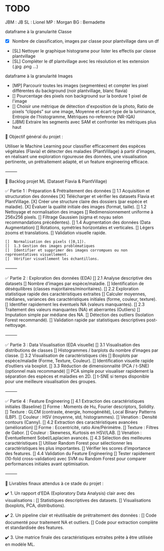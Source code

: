 # TODO

JBM : JB
SL : Lionel
MP : Morgan
BG : Bernadette


dataframe à la granularité Classe
- [X] Nombre de classification, images par classe pour plantvillage dans un df
- [SL] Nettoyer le graphique histograme pour lister les effectis par classe plantvillage
- [SL] Compléter le df plantvillage avec les résolution et les extension (.jpg .png ...)

dataframe à la granularité Images
- [MP] Parcourir toutes les images (segmentées) et compter les pixel différentes du background (noir plantvillage, blanc flavia)
- [] Pourcentage des pixels non background sur la bordure 1 pixel de l'image 
- [] Choisir une métrique de détection d'exposition de la photo, Ratio de pixels “clippés” sur une image, Moyenne et écart-type de la luminance, Entropie de l’histogramme, Métriques no-reference (NR-IQA)
- [JBM] Extraire les segments avec SAM et confronter les métriques plus haut 



🎯 Objectif général du projet :

Utiliser le Machine Learning pour classifier efficacement des espèces végétales (Flavia) et détecter des maladies (PlantVillage) à partir d’images, en réalisant une exploration rigoureuse des données, une visualisation pertinente, un prétraitement adapté, et un feature engineering efficace.

⸻

🚧 Backlog projet ML (Dataset Flavia & PlantVillage)

✅ Partie 1 : Préparation & Prétraitement des données
	[]	1.1 Acquisition et structuration des données
	[X]	Télécharger et vérifier les datasets Flavia et PlantVillage.
	[X]	Créer une structure claire des dossiers (par espèce et maladie).
	[X]	Évaluer la qualité initiale des images (format, taille).
	[]	1.2 Nettoyage et normalisation des images
	[]	Redimensionnement uniforme à 256x256 pixels.
	[]	Filtrage Gaussien (sigma et noyau selon recommandations précédentes).
	[]	1.4 Augmentation des données (Data Augmentation)
	[]	Rotations, symétries horizontales et verticales.
	[]	Légers zooms et translations.
	[]	Validation visuelle rapide.


	[]	Normalisation des pixels ([0,1]).
	[]	1.3 Gestion des images problématiques
	[]	Identifier et supprimer des images corrompues ou non représentatives visuellement.
	[]	Vérifier visuellement les échantillons.


⸻

✅ Partie 2 : Exploration des données (EDA)
	[]	2.1 Analyse descriptive des datasets
	[]	Nombre d’images par espèce/maladie.
	[]	Identification de déséquilibres (classes majoritaires/minoritaires).
	[]	2.2 Exploration statistique rapide des caractéristiques extraites
	[]	Calculer moyennes, médianes, variances des caractéristiques initiales (forme, couleur, texture).
	[]	Identifier rapidement les éventuels NA (valeurs manquantes).
	[]	2.3 Traitement des valeurs manquantes (NA) et aberrantes (Outliers)
	[]	Imputation simple par médiane des NA.
	[]	Détection des outliers (Isolation Forest recommandé).
	[]	Validation rapide par statistiques descriptives post-nettoyage.

⸻

✅ Partie 3 : Data Visualisation (EDA visuelle)
	[]	3.1 Visualisation des distributions de classes
	[]	Histogrammes / barplots du nombre d’images par classe.
	[]	3.2 Visualisation de caractéristiques clés
	[]	Boxplots par espèce/maladie (Forme, Texture, Couleur).
	[]	Identification visuelle rapide d’outliers via boxplot.
	[]	3.3 Réduction de dimensionnalité (PCA / t-SNE) (optionnel mais recommandé)
	[]	PCA simple pour visualiser rapidement la séparation des espèces et maladies en 2D.
	[]	t-SNE si temps disponible pour une meilleure visualisation des groupes.

⸻

✅ Partie 4 : Feature Engineering
	[]	4.1 Extraction des caractéristiques initiales (Baseline)
	[]	Forme : Moments de Hu, Fourier descriptors, Solidity.
	[]	Texture : GLCM (contraste, énergie, homogénéité), Local Binary Patterns (LBP).
	[]	Couleur : HSV (moyenne, std, histogrammes).
	[]	Venation : Densité contours (Canny).
	[]	4.2 Extraction des caractéristiques avancées (amélioration)
	[]	Forme : Eccentricité, ratio Aire/Périmètre.
	[]	Texture : Filtres de Gabor.
	[]	Couleur : Skewness, Kurtosis en HSV/LAB.
	[]	Venation : Éventuellement Sobel/Laplacien avancés.
	[]	4.3 Sélection des meilleures caractéristiques
	[]	Utiliser Random Forest pour sélectionner les caractéristiques les plus importantes.
	[]	Vérifier les scores d’importance des features.
	[]	4.4 Validation du Feature Engineering
	[]	Tester rapidement (10-fold cross-validation) avec SVM ou Random Forest pour comparer performances initiales avant optimisation.

⸻

🚩 Livrables finaux attendus à ce stade du projet :

✔️ 1. Un rapport d’EDA (Exploratory Data Analysis) clair avec des visualisations :
	[]	Statistiques descriptives des datasets.
	[]	Visualisations (boxplots, PCA, distributions).

✔️ 2. Un pipeline clair et réutilisable de prétraitement des données :
	[]	Code documenté pour traitement NA et outliers.
	[]	Code pour extraction complète et standardisée des features.

✔️ 3. Une matrice finale des caractéristiques extraites prête à être utilisée en modèle ML.